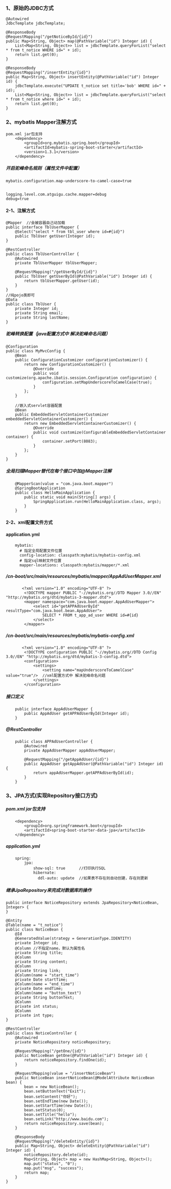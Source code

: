 ### 1、原始的JDBC方式
  	@Autowired
	JdbcTemplate jdbcTemplate;

	@ResponseBody
	@RequestMapping("/getNoticeById/{id}")
	public Map<String, Object> map(@PathVariable("id") Integer id) {
		List<Map<String, Object>> list = jdbcTemplate.queryForList("select * from t_notice WHERE id=" + id);
		return list.get(0);
	}

	@ResponseBody
	@RequestMapping("/insertEntity/{id}")
	public Map<String, Object> insertEntity(@PathVariable("id") Integer id) {
		jdbcTemplate.execute("UPDATE t_notice set title='bob' WHERE id=" + id);
		List<Map<String, Object>> list = jdbcTemplate.queryForList("select * from t_notice where id=" + id);
		return list.get(0);
	}
    
### 2、mybatis Mapper注解方式
    pom.xml jar包支持
        <dependency>
    		<groupId>org.mybatis.spring.boot</groupId>
    		<artifactId>mybatis-spring-boot-starter</artifactId>
    		<version>1.3.1</version>
    	</dependency>
	
##### 	开启驼峰命名规则（属性文件中配置）
	mybatis.configuration.map-underscore-to-camel-case=true
	
	
	logging.level.com.atguigu.cache.mapper=debug
    debug=true
	
####     2-1、注解方式
    @Mapper  //会被容器自己动加载
    public interface TblUserMapper {
    	@Select("select * from tbl_user where id=#{id}")
    	public TblUser getUser(Integer id);
    }
    
    @RestController
    public class TblUserController {
    	@Autowired
    	private TblUserMapper tblUserMapper;
    	
    	@RequestMapping("/getUserById/{id}")
    	public TblUser getUserById(@PathVariable("id") Integer id) {
    		return tblUserMapper.getUser(id);
    	}
    }
    //纯pojo类即可
    @Data
    public class TblUser {
    	private Integer id;
    	private String email;
    	private String lastName;
	}

#####     驼峰转换配置（java配置方式中 解决驼峰命名问题）
    @Configuration
    public class MyMvcConfig {
    	@Bean
    	public ConfigurationCustomizer configurationCustomizer() {
    		return new ConfigurationCustomizer() {
    			@Override
    			public void customize(org.apache.ibatis.session.Configuration configuration) {
    				configuration.setMapUnderscoreToCamelCase(true);
    			}
    		};
    	}
    	
    	//嵌入式servlet容器配置
    	@Bean
    	public EmbeddedServletContainerCustomizer embeddedServletContainerCustomizer() {
    		return new EmbeddedServletContainerCustomizer() {
    			@Override
    			public void customize(ConfigurableEmbeddedServletContainer container) {
    				container.setPort(8083);
    			}
    		};
    	}
    }
    
#####         全局扫描Mapper替代在每个接口中加@Mapper注解
        @MapperScan(value = "com.java.boot.mapper")
        @SpringBootApplication
        public class HelloMainApplication {
        	public static void main(String[] args) {
        		SpringApplication.run(HelloMainApplication.class, args);
        	}
        }

####     2-2、xml配置文件方式
####         application.yml
        mybatis:
          # 指定全局配置文件位置
          config-location: classpath:mybatis/mybatis-config.xml
          # 指定sql映射文件位置
          mapper-locations: classpath:mybatis/mapper/*.xml
        
#####         /cn-boot/src/main/resources/mybatis/mapper/AppAdUserMapper.xml
           <?xml version="1.0" encoding="UTF-8" ?>
            <!DOCTYPE mapper PUBLIC "-//mybatis.org//DTD Mapper 3.0//EN" "http://mybatis.org/dtd/mybatis-3-mapper.dtd">
            <mapper namespace="com.java.boot.mapper.AppAdUserMapper">
                <select id="getAPPAdUserById" resultType="com.java.boot.bean.AppAdUser">
                    SELECT * FROM t_app_ad_user WHERE id=#{id}
                </select>
            </mapper>
            
#####         /cn-boot/src/main/resources/mybatis/mybatis-config.xml
           <?xml version="1.0" encoding="UTF-8" ?>
            <!DOCTYPE configuration PUBLIC "-//mybatis.org//DTD Config 3.0//EN" "http://mybatis.org/dtd/mybatis-3-config.dtd">
            <configuration>
                <settings>
                    <setting name="mapUnderscoreToCamelCase" value="true"/>  //xml配置方式中 解决驼峰命名问题
                </settings>
            </configuration>
        
#####         接口定义
        public interface AppAdUserMapper {
        	public AppAdUser getAPPAdUserById(Integer id);
        }
        
#####         @RestController
        public class APPAdUserController {
        	@Autowired
        	private AppAdUserMapper appAdUserMapper;
        	
        	@RequestMapping("/getAppAdUser/{id}")
        	public AppAdUser getAppAdUser(@PathVariable("id") Integer id) {
        		return appAdUserMapper.getAPPAdUserById(id);
        	}
        }
    
### 3、JPA方式(实现Repository接口方式)
#####     pom.xml jar包支持
        <dependency>
    		<groupId>org.springframework.boot</groupId>
    		<artifactId>spring-boot-starter-data-jpa</artifactId>
    	</dependency>
		
#####     application.yml
        spring:
            jpa:
                show-sql: true      //打印执行SQL
                hibernate:
                  ddl-auto: update  //如果表不存在则自动创建，存在则更新
    
#####     继承JpaRepository来完成对数据库的操作
    public interface NoticeRepository extends JpaRepository<NoticeBean, Integer> {
    }
    
    @Entity
    @Table(name = "t_notice")
    public class NoticeBean {
    	@Id
    	@GeneratedValue(strategy = GenerationType.IDENTITY)
    	private Integer id;
    	@Column //不指定name，默认为属性名
    	private String title;
    	@Column
    	private String content;
    	@Column
    	private String link;
    	@Column(name = "start_time")
    	private Date startTime;
    	@Column(name = "end_time")
    	private Date endTime;
    	@Column(name = "button_text")
    	private String buttonText;
    	@Column
    	private int status;
    	@Column
    	private int type;
	}
	
    @RestController
    public class NoticeController {    
        @Autowired
    	private NoticeRepository noticeRepository;
    	
    	@RequestMapping("/getOne/{id}")
    	public NoticeBean getOne(@PathVariable("id") Integer id) {
    		return noticeRepository.findOne(id);
    	}
    	
    	@RequestMapping(value = "/insertNoticeBean")
    	public NoticeBean insertNoticeBean(@ModelAttribute NoticeBean bean) {
    		bean = new NoticeBean();
    		bean.setButtonText("Exit");
    		bean.setContent("你好");
    		bean.setEndTime(new Date());
    		bean.setStartTime(new Date());
    		bean.setStatus(0);
    		bean.setTitle("hello");
    		bean.setLink("http://www.baidu.com");
    		return noticeRepository.save(bean);
    	}
    
    	@ResponseBody
    	@RequestMapping("/deleteEntity/{id}")
    	public Map<String, Object> deleteEntity(@PathVariable("id") Integer id) {
    		noticeRepository.delete(id);
    		Map<String, Object> map = new HashMap<String, Object>();
    		map.put("status", "0");
    		map.put("msg", "success");
    		return map;
    	}
    }